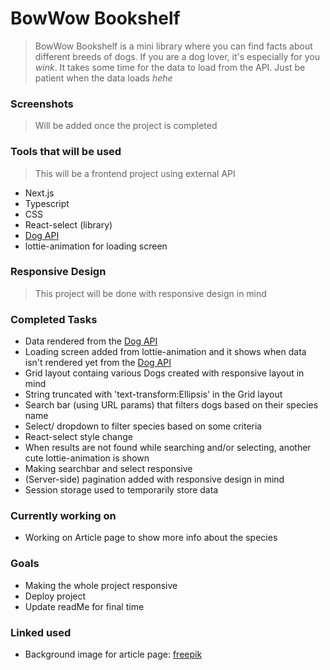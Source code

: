# BowWow Bookshelf

> BowWow Bookshelf is a mini library where you can find facts about different breeds of dogs.
> If you are a dog lover, it's especially for you *wink*.
> It takes some time for the data to load from the API. Just be patient when the data loads *hehe*

### Screenshots
> Will be added once the project is completed

### Tools that will be used
> This will be a frontend project using external API
- Next.js
- Typescript
- CSS
- React-select (library)
- [Dog API](https://thedogapi.com/)
- lottie-animation for loading screen

### Responsive Design
> This project will be done with responsive design in mind

### Completed Tasks
- Data rendered from the [Dog API](https://thedogapi.com/)
- Loading screen added from lottie-animation and it shows when data isn't rendered yet from the [Dog API](https://thedogapi.com/)
- Grid layout containg various Dogs created with responsive layout in mind
- String truncated with 'text-transform:Ellipsis' in the Grid layout
- Search bar (using URL params) that filters dogs based on their species name
- Select/ dropdown to filter species based on some criteria
- React-select style change
- When results are not found while searching and/or selecting, another cute lottie-animation is shown
- Making searchbar and select responsive
- (Server-side) pagination added with responsive design in mind 
- Session storage used to temporarily store data

### Currently working on
- Working on Article page to show more info about the species

### Goals
- Making the whole project responsive
- Deploy project
- Update readMe for final time

### Linked used
- Background image for article page: [freepik](https://www.freepik.com/free-vector/seamless-animal-pattern-background-cute-paw-print-vector-illustration_20266394.htm#query=cartoon%20dog%20paw%20print&position=39&from_view=keyword&track=ais&uuid=d40c7f50-d738-47f7-a885-8f49fa6672db)